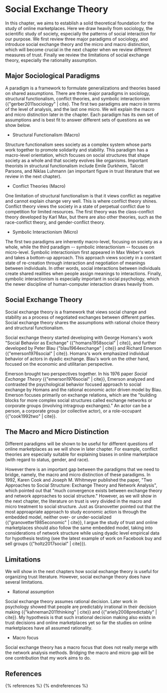 Social Exchange Theory
======================

In this chapter, we aims to establish a solid theoretical foundation for the study of online marketplaces. Here we draw heavily from sociology, the scientific study of society, especially the patterns of social interaction for our purpose. We first review three major paradigms of sociology, and introduce social exchange theory and the micro and macro distinction, which will become crucial in the next chapter when we review different measures of trust. Finally we review the limitations of social exchange theory, especially the rationality assumption.

Major Sociological Paradigms
----------------------------

A paradigm is a framework to formulate generalizations and theories based on shared assumptions. There are three major paradigms in sociology, structural functionalism, conflict theories, and symbolic interactionism {{"gerber2011sociology" | cite}. The first two paradigms are macro in terms of the level of analysis, and the last one micro. We will explain the macro and micro distinction later in the chapter. Each paradigm has its own set of assumptions and is best fit to answer different sets of questions as we show below.

-	Structural Functionalism (Macro)

Structure functionalism sees society as a complex system whose parts work together to promote solidarity and stability. This paradigm has a macro-level orientation, which focuses on social structures that shape society as a whole and that society evolves like organisms. Important theorists in structural functionalism include Emile Durkheim, Talcott Parsons, and Niklas Luhmann (an important figure in trust literature that we review in the next chapter).

-	Conflict Theories (Macro)

One limitation of structural functionalism is that it views conflict as negative and cannot explain change very well. This is where conflict theory shines. Conflict theory views the society in a state of perpetual conflict due to competition for limited resources. The first theory was the class-conflict theory developed by Karl Max, but there are also other theories, such as the race-conflict theory, and gender-conflict theory.

-	Symbolic Interactionism (Micro)

The first two paradigms are inherently macro-level, focusing on society as a whole, while the third paradigm -- symbolic interactionism -- focuses on micro-level. Symbolic interactionism first appeared in Max Weber's work and takes a bottom-up approach. This approach views society in a constant state of re-creation through interaction and negotiation of meanings between individuals. In other words, social interactions between individuals create shared realities when people assign meanings to interactions. Finally, symbolic interactionism is especially important in social psychology, which the newer discipline of human-computer interaction draws heavily from.

Social Exchange Theory
----------------------

Social exchange theory is a framework that views social change and stability as a process of negotiated exchanges between different parties. Social exchange theory shares the assumptions with rational choice theory and structural functionalism.

Social exchange theory started developing with George Homans's work "Social Behavior as Exchange" {{"homans1958social" | cite}}, and further developed by Peter Blau {"blau1964exchange" | cite}} and Richard Emerson {{"emerson1976social" | cite}}. Homans's work emphasized individual behavior of actors in dyadic exchange. Blau's work on the other hand, focused on the economic and utilitarian perspective.

Emerson brought two perspectives together. In his 1976 paper *Social Exchange Theory* {{"emerson1976social" | cite}}, Emerson analyzed and contrasted the psychological behavior focused approach to social exchange by Homans and the rational economic actor driven model by Blau. Emerson focuses primarily on exchange relations, which are the "building blocks for more complex social structures called exchange networks or corporate groups (involving intragroup exchanges)." An actor can be a person, a corporate group (or collective actor), or a role-occupant {{"cook1992two" | cite}}.

The Macro and Micro Distinction
-------------------------------

Different paradigms will be shown to be useful for different questions of online marketplaces as we will show in later chapter. For example, conflict theories are especially suitable for explaining biases in online marketplace (with regard to status, gender, and race).

However there is an important gap between the paradigms that we need to bridge, namely, the macro and micro distinction of these paradigms. In 1992, Karen Cook and Joseph M. Whitmeyer published the paper, "Two Approaches to Social Structure: Exchange Theory and Network Analysis", which pointed out that "much convergence exists between exchange theory and network approaches to social structure." However, as we will show in the next chapter, the literature on trust is very divided in the macro and micro treatment to social structure. Just as Granovetter pointed out that the most approapriate approach to study economic action is through the embedded model, neither over- or under-socialized {{"granovetter1985economic" | cite}}, I argue the study of trust and online marketplaces should also follow the same embedded model, taking into considerations of network structure while using dyadic level empirical data for hypothesis testing (see the latest example of work on Facebook buy and sell groups {{"holtz2017social" | cite}}).

Limitations
-----------

We will show in the next chapters how social exchange theory is useful for organizing trust literature. However, social exchange theory does have several limitations.

-	Rational assumption

Social exchange theory assumes rational decision. Later work in psychology showed that people are predictably irrational in their decision making {{"kahneman2011thinking" | cite}} and {{"ariely2008predictably" | cite}}. My hypothesis is that such irrational decision making also exists in trust decisions and online marketplaces yet so far the studies on online marketplaces have all assumed rationality.

-	Macro focus

Social exchange theory has a macro focus that does not really merge with the network analysis methods. Bridging the macro and micro gap will be one contribution that my work aims to do.

References
----------

{% references %} {% endreferences %}
